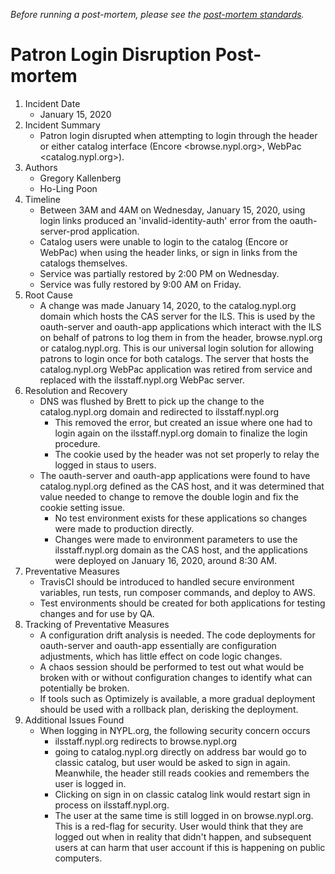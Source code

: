 _Before running a post-mortem, please see the [post-mortem standards](../standards/postmortems.md)._

# Patron Login Disruption Post-mortem

1. Incident Date
   - January 15, 2020
2. Incident Summary
   - Patron login disrupted when attempting to login through the header or either catalog interface (Encore <browse.nypl.org>, WebPac <catalog.nypl.org>).
3. Authors
   - Gregory Kallenberg
   - Ho-Ling Poon
4. Timeline
   - Between 3AM and 4AM on Wednesday, January 15, 2020, using login links produced an 'invalid-identity-auth' error from the oauth-server-prod application.
   - Catalog users were unable to login to the catalog (Encore or WebPac) when using the header links, or sign in links from the catalogs themselves.
   - Service was partially restored by 2:00 PM on Wednesday.
   - Service was fully restored by 9:00 AM on Friday.
5. Root Cause
   - A change was made January 14, 2020, to the catalog.nypl.org domain which hosts the CAS server for the ILS. This is used by the oauth-server and oauth-app applications which interact with the ILS on behalf of patrons to log them in from the header, browse.nypl.org or catalog.nypl.org. This is our universal login solution for allowing patrons to login once for both catalogs. The server that hosts the catalog.nypl.org WebPac application was retired from service and replaced with the ilsstaff.nypl.org WebPac server.
6. Resolution and Recovery
   - DNS was flushed by Brett to pick up the change to the catalog.nypl.org domain and redirected to ilsstaff.nypl.org
     - This removed the error, but created an issue where one had to login again on the ilsstaff.nypl.org domain to finalize the login procedure.
     - The cookie used by the header was not set properly to relay the logged in staus to users.
   - The oauth-server and oauth-app applications were found to have catalog.nypl.org defined as the CAS host, and it was determined that value needed to change to remove the double login and fix the cookie setting issue.
     - No test environment exists for these applications so changes were made to production directly.
     - Changes were made to environment parameters to use the ilsstaff.nypl.org domain as the CAS host, and the applications were deployed on January 16, 2020, around 8:30 AM.
7. Preventative Measures
   - TravisCI should be introduced to handled secure environment variables, run tests, run composer commands, and deploy to AWS.
   - Test environments should be created for both applications for testing changes and for use by QA.
8. Tracking of Preventative Measures
   - A configuration drift analysis is needed. The code deployments for oauth-server and oauth-app essentially are configuration adjustments, which has little effect on code logic changes.
   - A chaos session should be performed to test out what would be broken with or without configuration changes to identify what can potentially be broken.
   - If tools such as Optimizely is available, a more gradual deployment should be used with a rollback plan, derisking the deployment.
9. Additional Issues Found
   - When logging in NYPL.org, the following security concern occurs
     - ilsstaff.nypl.org redirects to browse.nypl.org
     - going to catalog.nypl.org directly on address bar would go to classic catalog, but user would be asked to sign in again. Meanwhile, the header still reads cookies and remembers the user is logged in.
     - Clicking on sign in on classic catalog link would restart sign in process on ilsstaff.nypl.org.
     - The user at the same time is still logged in on browse.nypl.org. This is a red-flag for security. User would think that they are logged out when in reality that didn't happen, and subsequent users at can harm that user account if this is happening on public computers.
     
